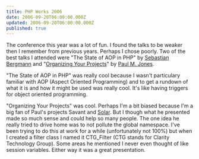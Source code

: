 ```yaml
---
title: PHP Works 2006
date: 2006-09-20T06:00:00.000Z
updated: 2006-09-20T06:00:00.000Z
published: true
---
```


The conference this year was a lot of fun. I found the talks to be weaker then I remember from previous years. Perhaps I chose poorly. Two of the best talks I attended were "The State of AOP in PHP" by [Sebastian Bergmann](https://sebastian-bergmann.de/) and "[Organizing Your Projects](http://paul-m-jones.com/archives/231)" by [Paul M. Jones](http://paul-m-jones.com/).

"The State of AOP in PHP" was really cool because I wasn't particulary familiar with AOP (Aspect Oriented Programming) and to get a rundown of what it is and how it might be used was really cool. It's like having triggers for object oriented programming.

"Organizing Your Projects" was cool. Perhaps I'm a bit biased because I'm a big fan of Paul's projects Savant and [Solar](http://solarphp.com/). But I though what he presented made so much sense and could help so many people. The one idea he really tried to drive home was to not pollute the global namespace. I've been trying to do this at work for a while (unfortunately not 100%) but when I created a filter class I named it CTG_Filter (CTG stands for Clarity Technology Group). Some areas he mentioned I never even thought of like session variables. Either way it was a great presentation.

